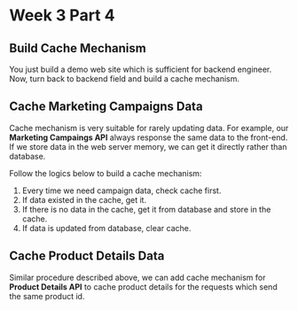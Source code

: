 # Week 3 Part 4

## Build Cache Mechanism

You just build a demo web site which is sufficient for backend engineer. Now, turn back to backend field and build a cache mechanism.

## Cache Marketing Campaigns Data

Cache mechanism is very suitable for rarely updating data. For example, our **Marketing Campaings API** always response the same data to the front-end. If we store data in the web server memory, we can get it directly rather than database.

Follow the logics below to build a cache mechanism:
1. Every time we need campaign data, check cache first.
2. If data existed in the cache, get it.
3. If there is no data in the cache, get it from database and store in the cache.
4. If data is updated from database, clear cache.

## Cache Product Details Data

Similar procedure described above, we can add cache mechanism for **Product Details API** to cache product details for the requests which send the same product id.
